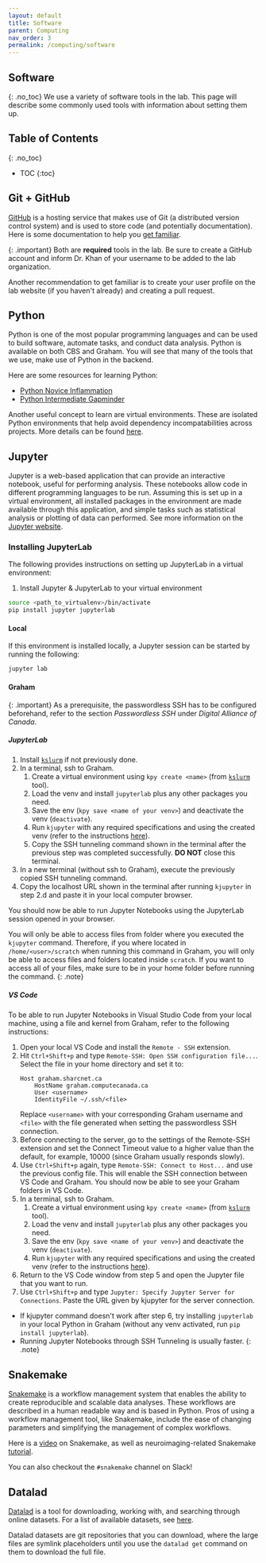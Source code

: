 ```yaml
---
layout: default
title: Software
parent: Computing
nav_order: 3
permalink: /computing/software
---
```


## Software
{: .no_toc}
We use a variety of software tools in the lab. This page will describe some 
commonly used tools with information about setting them up.

## Table of Contents
{: .no_toc}
- TOC 
{:toc}

## Git + GitHub
[GitHub] is a hosting service that makes use of Git (a distributed version
control system) and is used to store code (and potentially documentation).
Here is some documentation to help you 
[get familiar](https://swcarpentry.github.io/git-novice).

{: .important} 
Both are **required** tools in the lab. Be sure to create a GitHub account and 
inform Dr. Khan of your username to be added to the lab organization.

Another recommendation to get familiar is to create your user profile on the 
lab website (if you haven't already) and creating a pull request.

## Python
Python is one of the most popular programming languages and can be used to
build software, automate tasks, and conduct data analysis. Python is available
on both CBS and Graham. You will see that many of the tools that we use, make 
use of Python in the backend. 

Here are some resources for learning Python:
* [Python Novice Inflammation]
* [Python Intermediate Gapminder]

Another useful concept to learn are virtual environments. These are isolated
Python environments that help avoid dependency incompatabilities across 
projects. More details can be found 
[here](https://realpython.com/python-virtual-environments-a-primer/).

## Jupyter
Jupyter is a web-based application that can provide an interactive notebook, 
useful for performing analysis. These notebooks allow code in different 
programming languages to be run. Assuming this is set up in a virtual 
environment, all installed packages in the environment are made available 
through this application, and simple tasks such as statistical analysis or 
plotting of data can performed. See more information on the [Jupyter website].

### Installing JupyterLab 
The following provides instructions on setting up JupyterLab in a virtual 
environment:

1. Install Jupyter & JupyterLab to your virtual environment
```bash
source <path_to_virtualenv>/bin/activate
pip install jupyter jupyterlab
```

#### Local
If this environment is installed locally, a Jupyter session can be 
started by running the following:
```bash
jupyter lab
```

#### Graham

{: .important}
As a prerequisite, the passwordless SSH has to be configured beforehand, refer to the section *Passwordless SSH* under *Digital Alliance of Canada*.

##### JupyterLab
1. Install [`kslurm`](https://github.com/pvandyken/kslurm) if not previously done.
2. In a terminal, ssh to Graham. 
    1. Create a virtual environment using `kpy create <name>` (from [`kslurm`](https://github.com/pvandyken/kslurm) tool). 
    2. Load the venv and install `jupyterlab` plus any other packages you need.
    3. Save the env (`kpy save <name of your venv>`) and deactivate the venv (`deactivate`). 
    4. Run `kjupyter` with any required specifications and using the created venv (refer to the instructions [here](https://github.com/pvandyken/kslurm)).
    5. Copy the SSH tunneling command shown in the terminal after the previous step was completed successfully. **DO NOT** close this terminal.
3. In a new terminal (without ssh to Graham), execute the previously copied SSH tunneling command.
4. Copy the localhost URL shown in the terminal after running `kjupyter` in step 2.d and paste it in your local computer browser.

You should now be able to run Jupyter Notebooks using the JupyterLab session opened in your browser. 
>
You will only be able to access files from folder where you executed the `kjupyter` command. Therefore, if you where located in `/home/<user>/scratch` when running this command in Graham, you will only be able to access files and folders located inside `scratch`. If you want to access all of your files, make sure to be in your home folder before running the command. 
{: .note}

##### VS Code
To be able to run Jupyter Notebooks in Visual Studio Code from your local machine, using a file and kernel from Graham, refer to the following instructions:
1. Open your local VS Code and install the `Remote - SSH` extension.
2. Hit `Ctrl+Shift+p` and type `Remote-SSH: Open SSH configuration file...`. Select the file in your home directory and set it to:
    ```
    Host graham.sharcnet.ca
        HostName graham.computecanada.ca
        User <username>
        IdentityFile ~/.ssh/<file>
    ```
    Replace `<username>` with your corresponding Graham username and `<file>` with the file generated when setting the passwordless SSH connection.
3. Before connecting to the server, go to the settings of the Remote-SSH extension and set the Connect Timeout value to a higher value than the default, for example, 10000 (since Graham usually responds slowly).
4. Use `Ctrl+Shift+p` again, type `Remote-SSH: Connect to Host...` and use the previous config file. This will enable the SSH connection between VS Code and Graham. You should now be able to see your Graham folders in VS Code.
5. In a terminal, ssh to Graham. 
    1. Create a virtual environment using `kpy create <name>` (from [`kslurm`](https://github.com/pvandyken/kslurm) tool). 
    2. Load the venv and install `jupyterlab` plus any other packages you need.
    3. Save the env (`kpy save <name of your venv>`) and deactivate the venv (`deactivate`). 
    4. Run `kjupyter` with any required specifications and using the created venv (refer to the instructions [here](https://github.com/pvandyken/kslurm)).
6. Return to the VS Code window from step 5 and open the Jupyter file that you want to run.
7. Use `Ctrl+Shift+p` and type `Jupyter: Specify Jupyter Server for Connections`. Paste the URL given by kjupyter for the server connection.

>
- If kjupyter command doesn't work after step 6, try installing `jupyterlab` in your local Python in Graham (without any venv activated, run `pip install jupyterlab`).
- Running Jupyter Notebooks through SSH Tunneling is usually faster. 
{: .note}

## Snakemake
[Snakemake] is a workflow management system that enables the ability to create
reproducible and scalable data analyses. These workflows are described in a 
human readable way and is based in Python. Pros of using a workflow management
tool, like Snakemake, include the ease of changing parameters and 
simplifying the management of complex workflows.

Here is a [video](https://www.youtube.com/watch?v=hPrXcUUp70Y&amp;feature=youtu.be)
on Snakemake, as well as neuroimaging-related Snakemake 
[tutorial](https://snakemake-neuroimaging-intro.netlify.app/).

You can also checkout the `#snakemake` channel on Slack!

## Datalad
[Datalad] is a tool for downloading, working with, and searching through online
datasets. For a list of available datasets, see 
[here](https://datasets.datalad.org).

Datalad datasets are git repositories that you can download, where the large
files are symlink placeholders until you use the `datalad get` command on them 
to download the full file.


[GitHub]: https://www.github.com
[Python Novice Inflammation]: https://swcarpentry.github.io/python-novice-inflammation/
[Python Intermediate Gapminder]: http://swcarpentry.github.io/python-novice-gapminder/
[Jupyter Website]: https://jupyter.org/
[Snakemake]: https://snakemake.readthedocs.io/en/stable/
[Datalad]: http://datalad.org